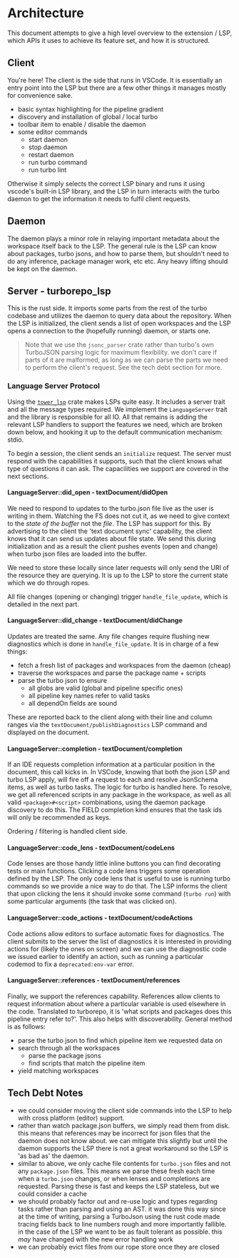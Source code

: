 # Architecture

This document attempts to give a high level overview to the extension / LSP,
which APIs it uses to achieve its feature set, and how it is structured.

## Client

You're here! The client is the side that runs in VSCode. It is essentially
an entry point into the LSP but there are a few other things it manages
mostly for convenience sake.

- basic syntax highlighting for the pipeline gradient
- discovery and installation of global / local turbo
- toolbar item to enable / disable the daemon
- some editor commands
  - start daemon
  - stop daemon
  - restart daemon
  - run turbo command
  - run turbo lint

Otherwise it simply selects the correct LSP binary and runs it using vscode's
built-in LSP library, and the LSP in turn interacts with the turbo daemon to
get the information it needs to fulfil client requests.

## Daemon

The daemon plays a minor role in relaying important metadata about the
workspace itself back to the LSP. The general rule is the LSP can know about
packages, turbo jsons, and how to parse them, but shouldn't need to do any
inference, package manager work, etc etc. Any heavy lifting should be kept
on the daemon.

## Server - turborepo_lsp

This is the rust side. It imports some parts from the rest of the turbo
codebase and utilizes the daemon to query data about the repository. When
the LSP is initialized, the client sends a list of open workspaces and the
LSP opens a connection to the (hopefully running) daemon, or starts one.

> Note that we use the `jsonc_parser` crate rather than turbo's own
> TurboJSON parsing logic for maximum flexibility. we don't care if parts
> of it are malformed, as long as we can parse the parts we need to perform
> the client's request. See the tech debt section for more.

### Language Server Protocol

Using the [`tower_lsp`](https://crates.io/crates/tower-lsp) crate makes LSPs
quite easy. It includes a server trait and all the message types required. We
implement the `LanguageServer` trait and the library is responsible for all
IO. All that remains is adding the relevant LSP handlers to support the
features we need, which are broken down below, and hooking it up to the
default communication mechanism: stdio.

To begin a session, the client sends an `initialize` request. The server must
respond with the capabilities it supports, such that the client knows what
type of questions it can ask. The capacilities we support are covered in the
next sections.

#### LanguageServer::did_open - textDocument/didOpen

We need to respond to updates to the turbo.json file live as the user is
writing in them. Watching the FS does not cut it, as we need to give context
to the _state of the buffer_ not the _file_. The LSP has support for this.
By advertising to the client the 'text document sync' capability, the client
knows that it can send us updates about file state. We send this during
initialization and as a result the client pushes events (open and change) when
turbo json files are loaded into the buffer.

We need to store these locally since later requests will only send the URI of
the resource they are querying. It is up to the LSP to store the current state
which we do through ropes.

All file changes (opening or changing) trigger `handle_file_update`, which is
detailed in the next part.

#### LanguageServer::did_change - textDocument/didChange

Updates are treated the same. Any file changes require flushing new diagnostics
which is done in `handle_file_update`. It is in charge of a few things:

- fetch a fresh list of packages and workspaces from the daemon (cheap)
- traverse the workspaces and parse the package name + scripts
- parse the turbo json to ensure
  - all globs are valid (global and pipeline specific ones)
  - all pipeline key names refer to valid tasks
  - all dependOn fields are sound

These are reported back to the client along with their line and column ranges
via the `textDocument/publishDiagnostics` LSP command and displayed on the
document.

#### LanguageServer::completion - textDocument/completion

If an IDE requests completion information at a particular position in the
document, this call kicks in. In VSCode, knowing that both the json LSP
and turbo LSP apply, will fire off a request to each and resolve JsonSchema
items, as well as turbo tasks. The logic for turbo is handled here.
To resolve, we get all referenced scripts in any package in the workspace,
as well as all valid `<package>#<script>` combinations, using the daemon
package discovery to do this. The FIELD completion kind ensures that the
task ids will only be recommended as keys.

Ordering / filtering is handled client side.

#### LanguageServer::code_lens - textDocument/codeLens

Code lenses are those handy little inline buttons you can find decorating
tests or main functions. Clicking a code lens triggers some operation defined
by the LSP. The only code lens that is useful to use is running turbo commands
so we provide a nice way to do that. The LSP informs the client that upon
clicking the lens it should invoke some command (`turbo run`) with some
particular arguments (the task that was clicked on).

#### LanguageServer::code_actions - textDocument/codeActions

Code actions allow editors to surface automatic fixes for diagnostics. The
client submits to the server the list of diagnostics it is
interested in providing actions for (likely the ones on screen) and we
can use the diagnostic code we issued earlier to identify an action, such
as running a particular codemod to fix a `deprecated:env-var` error.

#### LanguageServer::references - textDocument/references

Finally, we support the references capability. References allow clients to
request information about where a particular variable is used elsewhere in the
code. Translated to turborepo, it is 'what scripts and packages does this
pipeline entry refer to?'. This also helps with discoverability. General
method is as follows:

- parse the turbo json to find which pipeline item we requested data on
- search through all the workspaces
  - parse the package jsons
  - find scripts that match the pipeline item
- yield matching workspaces

## Tech Debt Notes

- we could consider moving the client side commands into the LSP to help with
  cross platform (editor) support.
- rather than watch package.json buffers, we simply read them from disk. this
  means that references may be incorrect for json files that the daemon does
  not know about. we can mitigate this slightly but until the daemon supports
  the LSP there is not a great workaround so the LSP is 'as bad as' the daemon.
- similar to above, we only cache file contents for `turbo.json` files and not
  any `package.json` files. This means we parse these fresh each time when a
  `turbo.json` changes, or when lenses and completions are requested. Parsing
  these is fast and keeps the LSP stateless, but we could consider a cache
- we should probably factor out and re-use logic and types regarding tasks
  rather than parsing and using an AST. it was done this way since at the time
  of writing, parsing a TurboJson using the rust code made tracing fields back
  to line numbers rough and more importantly fallible. in the case of the LSP
  we want to be as fault tolerant as possible. this _may_ have changed with
  the new error handling work
- we can probably evict files from our rope store once they are closed

